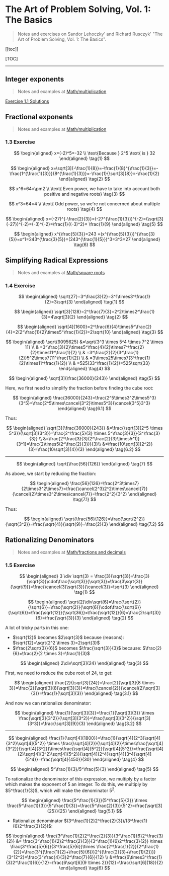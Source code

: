 # The Art of Problem Solving, Vol. 1: The Basics

> Notes and exercises on Sandor Lehoczky' and Richard Rusczyk' "The Art of Problem Solving, Vol. 1: The Basics".

[[toc]]

[TOC]

---

## Integer exponents

> Notes and examples at [Math/multiplication](../Math/multiplication.md#integer-exponents)

[Exercise 1.1 Solutions](../static/Books/exercises_solution_1.1.jpg)

## Fractional exponents

> Notes and examples at [Math/multiplication](../Math/multiplication.md#fractional-exponents)

### 1.3 Exercise

$$
\begin{aligned}
	x=(-2)^5=-32 \\
	\text{Because } 2^5 \text{ is } 32
\end{aligned}
\tag{1}
$$

$$
\begin{aligned}
	x=\sqrt[3]{-\frac{1}{8}}=-\frac{1}{8}^{\frac{1}{3}}=-\frac{1^{\frac{1}{3}}}{8^{\frac{1}{3}}}=-\frac{1}{\sqrt[3]{8}}=-\frac{1}{2}
\end{aligned}
\tag{2}
$$

$$
x^6=64=\pm2 \\ \text{ Even power, we have to take into account both positive and negative roots}
\tag{3}
$$

$$
x^3=64=4 \\ \text{ Odd power, so we're not concerned about multiple roots}
\tag{4}
$$

$$
\begin{aligned}
	x=(-27)^{-\frac{2}{3}}=(-27^{\frac{1}{3}})^{-2}=(\sqrt[3]{-27})^{-2}=(-3)^{-2}=\frac{1}{(-3)^2}= \frac{1}{9}
\end{aligned}
\tag{5}
$$

$$
\begin{aligned}
	x^{\frac{5}{3}}=243 =(x^{\frac{5}{3}})^{\frac{3}{5}}=x^1=243^{\frac{3}{5}}=(243^{\frac{1}{5}})^3=3^3=27
\end{aligned}
\tag{6}
$$

## Simplifying Radical Expressions

> Notes and examples at [Math/square roots](../Math/square_roots.md#simplifying-square-roots)

### 1.4 Exercise

$$
\begin{aligned}
	\sqrt{27}=3^\frac{3}{2}=3^1\times3^\frac{1}{2}=3\sqrt{3}
\end{aligned}
\tag{1}
$$

$$
\begin{aligned}
	\sqrt[3]{128}=2^\frac{7}{3}=2^2\times2^\frac{1}{3}=4\sqrt[3]{2}
\end{aligned}
\tag{2}
$$

$$
\begin{aligned}
	\sqrt[4]{1600}=2^\frac{6}{4}\times5^\frac{2}{4}=2(2^\frac{1}{2}\times5^\frac{1}{2})=2\sqrt{10}
\end{aligned}
\tag{3}
$$

$$
\begin{aligned}
	\sqrt{9095625} &=\sqrt{3^3 \times 5^4 \times 7^2 \times 11} \\
	& =3^\frac{3}{2}\times5^\frac{4}{2}\times7^\frac{2}{2}\times11^\frac{1}{2} \\
	& =3^\frac{2}{2}(3^\frac{1}{2})5^2\times7(11^\frac{1}{2}) \\
	& =3\times25\times7(3^\frac{1}{2}\times11^\frac{1}{2}) \\
	& =525(33^\frac{1}{2})=525\sqrt{33}
\end{aligned}
\tag{4}
$$

$$
\begin{aligned}
	\sqrt[3]{\frac{36000}{243}}
\end{aligned}
\tag{5}
$$

Here, we first need to simplify the fraction before finding the cube root:

$$
\begin{aligned}
	\frac{36000}{243}=\frac{2^5\times3^2\times5^3}{3^5}=\frac{2^5\times\cancel{3^2}\times5^3}{\cancel{3^5}3^3}
\end{aligned}
\tag{6.1}
$$

Thus:

$$
\begin{aligned}
	\sqrt[3]{\frac{36000}{243}} &=\frac{\sqrt[3]{2^5 \times 5^3}}{\sqrt[3]{3^3}}=\frac{2^\frac{5}{3} \times 5^\frac{3}{3}}{3^\frac{3}{3}} \\ &=\frac{2^\frac{3}{3}(2^\frac{2}{3}\times5^1)}{3^1}=\frac{2\times5(2^\frac{2}{3})}{3}\\ &=\frac{10\sqrt[3]{2^2}}{3}=\frac{10\sqrt[3]{4}}{3}
\end{aligned}
\tag{6.2}
$$

---

$$
\begin{aligned}
	\sqrt{\frac{56}{126}}
\end{aligned}
\tag{7}
$$

As above, we start by reducing the fraction:

$$
\begin{aligned}
	\frac{56}{126}=\frac{2^3\times7}{2\times3^2\times7}=\frac{\cancel{2^3}2^2\times\cancel{7}}{\cancel{2}\times3^2\times\cancel{7}}=\frac{2^2}{3^2}
\end{aligned}
\tag{7.1}
$$

Thus:

$$
\begin{aligned}
	\sqrt{\frac{56}{126}}=\frac{\sqrt{2^2}}{\sqrt{3^2}}=\frac{\sqrt{4}}{\sqrt{9}}=\frac{2}{3}
\end{aligned}
\tag{7.2}
$$

## Rationalizing Denominators

> Notes and examples at [Math/fractions and decimals](../Math/fractions_and_decimals.md#rationalizing-denominators)

### 1.5 Exercise

$$
\begin{aligned}
	3 \div \sqrt{3} = \frac{3}{\sqrt{3}}=\frac{3}{\sqrt{3}}\cdot\frac{\sqrt{3}}{\sqrt{3}}=\frac{3\sqrt{3}}{\sqrt{9}}=\frac{\cancel{3}\sqrt{3}}{\cancel{3}}=\sqrt{3}
\end{aligned}
\tag{1}
$$

$$
\begin{aligned}
	\sqrt{2}\div\sqrt{6}=\frac{\sqrt{2}}{\sqrt{6}}=\frac{\sqrt{2}}{\sqrt{6}}\cdot\frac{\sqrt{6}}{\sqrt{6}}=\frac{\sqrt{12}}{\sqrt{36}}=\frac{\sqrt{12}}{6}=\frac{2\sqrt{3}}{6}=\frac{\sqrt{3}}{3}
\end{aligned}
\tag{2}
$$

A lot of tricky parts in this one:

-   $\sqrt{12}$ becomes $2\sqrt{3}$ because (reasons): $\sqrt{12}=\sqrt{2^2 \times 3}=2\sqrt{3}$
-   $\frac{2\sqrt{3}}{6}$ becomes $\frac{\sqrt{3}}{3}$ because: $\frac{2}{6}=\frac{2}{2 \times 3}=\frac{1}{3}$

$$
\begin{aligned}
	2\div\sqrt[3]{24}
\end{aligned}
\tag{3}
$$

First, we need to reduce the cube root of 24, to get:

$$
\begin{aligned}
\frac{2}{\sqrt[3]{24}}=\frac{2}{\sqrt[3]{8 \times 3}}=\frac{2}{\sqrt[3]{8}\sqrt[3]{3}}=\frac{\cancel{2}}{\cancel{2}\sqrt[3]{3}}=\frac{1}{\sqrt[3]{3}}
\end{aligned}
\tag{3.1}
$$

And now we can rationalize denominator:

$$
\begin{aligned}
	\frac{1}{\sqrt[3]{3}}=\frac{1}{\sqrt[3]{3}} \times \frac{\sqrt[3]{3^2}}{\sqrt[3]{3^2}}=\frac{\sqrt[3]{3^2}}{\sqrt[3]{3^3}}=\frac{\sqrt[3]{9}}{3}
\end{aligned}
\tag{3.2}
$$

---

$$
\begin{aligned}
	\frac{1}{\sqrt[4]{1800}}=\frac{1}{\sqrt[4]{2^3}\sqrt[4]{3^2}\sqrt[4]{5^2}} \times \frac{\sqrt[4]{2}}{\sqrt[4]{2}}\times\frac{\sqrt[4]{3^2}}{\sqrt[4]{3^2}}\times\frac{\sqrt[4]{5^2}}{\sqrt[4]{5^2}}=\frac{\sqrt[4]{2}\sqrt[4]{3^2}\sqrt[4]{5^2}}{\sqrt[4]{2^4}\sqrt[4]{3^4}\sqrt[4]{5^4}}=\frac{\sqrt[4]{450}}{30}
\end{aligned}
\tag{4}
$$

$$
\begin{aligned}
	5^\frac{1}{3}/5^\frac{5}{3}
\end{aligned}
\tag{5}
$$

To rationalize the denominator of this expression, we multiply by a factor which makes the exponent of 5 an integer. To do this, we multiply by $5^\frac{1}{3}$, which will make the denominator $5^2$.

$$
\begin{aligned}
	\frac{5^\frac{1}{3}}{5^\frac{5}{3}} \times \frac{5^\frac{1}{3}}{5^\frac{1}{3}}=\frac{5^\frac{2}{3}}{5^2}=\frac{\sqrt[3]{25}}{25}
\end{aligned}
\tag{5.1}
$$

-   Rationalize denominator $(3^\frac{1}{2}2^\frac{2}{3})/(3^\frac{1}{6}2^\frac{3}{2})$:

$$
\begin{aligned}
\frac{3^\frac{1}{2}2^\frac{2}{3}}{3^\frac{1}{6}2^\frac{3}{2}} &= \frac{3^\frac{1}{2}2^\frac{2}{3}}{3^\frac{1}{6}2^\frac{3}{2}} \times \frac{3^\frac{5}{6}}{3^\frac{5}{6}}\times \frac{2^\frac{1}{2}}{2^\frac{1}{2}}=\frac{3^{(\frac{1}{2}+\frac{5}{6})}2^{(\frac{2}{3}+\frac{1}{2})}}{3^12^2}=\frac{3^\frac{4}{3}2^\frac{7}{6}}{12} \\ &=\frac{6\times3^\frac{1}{3}2^\frac{1}{6}}{12}=\frac{6\sqrt[6]{9 \times 2}}{12}=\frac{\sqrt[6]{18}}{2}
\end{aligned}
\tag{6}
$$
